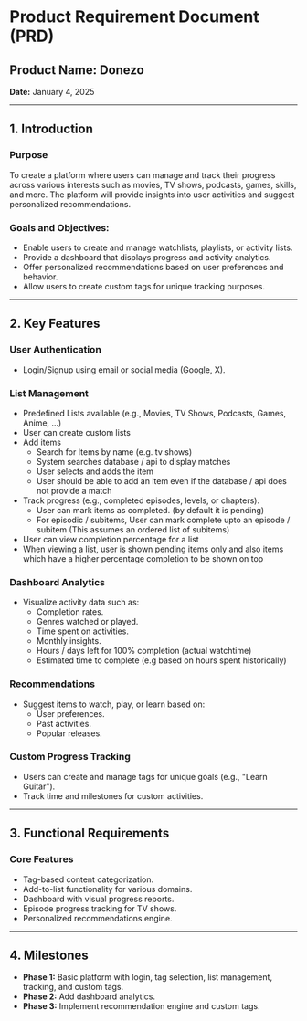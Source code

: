 # Product Requirement Document (PRD)

## Product Name: Donezo  
**Date:** January 4, 2025

---

## 1. Introduction  

### Purpose  
To create a platform where users can manage and track their progress across various interests such as movies, TV shows, podcasts, games, skills, and more. The platform will provide insights into user activities and suggest personalized recommendations.

### Goals and Objectives:  
- Enable users to create and manage watchlists, playlists, or activity lists.
- Provide a dashboard that displays progress and activity analytics.
- Offer personalized recommendations based on user preferences and behavior.
- Allow users to create custom tags for unique tracking purposes.

---

## 2. Key Features  

### User Authentication  
- Login/Signup using email or social media (Google, X).

### List Management
- Predefined Lists available (e.g., Movies, TV Shows, Podcasts, Games, Anime, ...)
- User can create custom lists
- Add items
  - Search for Items by name (e.g. tv shows)
  - System searches database / api to display matches
  - User selects and adds the item
  - User should be able to add an item even if the database / api does not provide a match
- Track progress (e.g., completed episodes, levels, or chapters).
  - User can mark items as completed. (by default it is pending)
  - For episodic / subitems, User can mark complete upto an episode / subitem (This assumes an ordered list of subitems)
- User can view completion percentage for a list
- When viewing a list, user is shown pending items only and also items which have a higher percentage completion to be shown on top

### Dashboard Analytics  
- Visualize activity data such as:
  - Completion rates.
  - Genres watched or played.
  - Time spent on activities.
  - Monthly insights.
  - Hours / days left for 100% completion (actual watchtime)
  - Estimated time to complete (e.g based on hours spent historically)

### Recommendations  
- Suggest items to watch, play, or learn based on:
  - User preferences.
  - Past activities.
  - Popular releases.

### Custom Progress Tracking  
- Users can create and manage tags for unique goals (e.g., "Learn Guitar").
- Track time and milestones for custom activities.

---

## 3. Functional Requirements  

### Core Features  
- Tag-based content categorization.
- Add-to-list functionality for various domains.
- Dashboard with visual progress reports.
- Episode progress tracking for TV shows.
- Personalized recommendations engine.

---

## 4. Milestones  

- **Phase 1:** Basic platform with login, tag selection, list management, tracking, and custom tags.
- **Phase 2:** Add dashboard analytics.
- **Phase 3:** Implement recommendation engine and custom tags.

